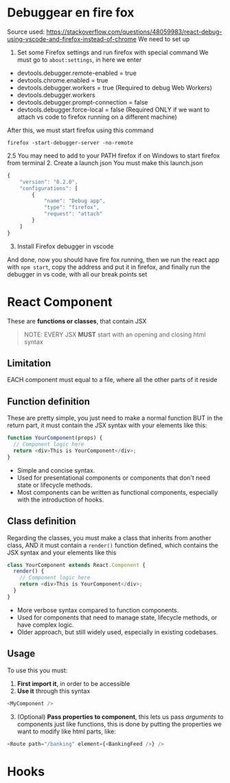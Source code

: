 # Debuggear en fire fox
Source used: https://stackoverflow.com/questions/48059983/react-debug-using-vscode-and-firefox-instead-of-chrome
We need to set up
1. Set some Firefox settings and run firefox with special command
We must go to `about:settings`, in here we enter
- devtools.debugger.remote-enabled = true
- devtools.chrome.enabled = true
- devtools.debugger.workers = true (Required to debug Web Workers)
- devtools.debugger.workers
- devtools.debugger.prompt-connection = false
- devtools.debugger.force-local = false (Required ONLY if we want to attach vs code to firefox running on a different machine)

After this, we must start firefox using this command
```
firefox -start-debugger-server -no-remote
```

2.5 You may need to add to your PATH firefox if on Windows to start firefox from terminal
2. Create a launch json
You must make this launch.json
```javascript
{
    "version": "0.2.0",
    "configurations": [
        {
            "name": "Debug app",
            "type": "firefox",
            "request": "attach"
        }
    ]
}
```

3. Install Firefox debugger in vscode

And done, now you should have fire fox running, then we run the react app with `npm start`, copy the address and put it in firefox, and finally run the debugger in vs code, with all our break points set

# React Component
These are **functions or classes**, that contain JSX 
> NOTE: EVERY JSX **MUST** start with an opening and closing html syntax

## Limitation
EACH component must equal to a file, where all the other parts of it reside

## Function definition
These are pretty simple, you just need to make a normal function BUT in the return part, it must contain the JSX syntax with your elements like this:
```javascript
function YourComponent(props) {
  // Component logic here
  return <div>This is YourComponent</div>;
}
```
- Simple and concise syntax.
- Used for presentational components or components that don't need state or lifecycle methods.
- Most components can be written as functional components, especially with the introduction of hooks.
## Class definition
Regarding the classes, you must make a class that inherits from another class, AND it must contain a `render()` function defined, which contains the JSX syntax and your elements like this
```javascript
class YourComponent extends React.Component {
  render() {
    // Component logic here
    return <div>This is YourComponent</div>;
  }
}
```
- More verbose syntax compared to function components.
- Used for components that need to manage state, lifecycle methods, or have complex logic.
- Older approach, but still widely used, especially in existing codebases.
## Usage
To use this you must:
1. **First import it**, in order to be accessible
2. **Use it** through this syntax
```javascript
<MyComponent />
```
3. (Optional) **Pass properties to component**, this lets us pass *arguments* to components just like functions, this is done by putting the properties we want to modify like html parts, like: 
```javascript
<Route path="/banking" element={<BankingFeed />} />
```
# Hooks
